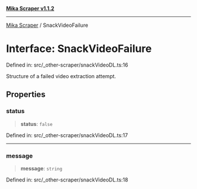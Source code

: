 [**Mika Scraper v1.1.2**](../README.md)

***

[Mika Scraper](../README.md) / SnackVideoFailure

# Interface: SnackVideoFailure

Defined in: src/\_other-scraper/snackVideoDL.ts:16

Structure of a failed video extraction attempt.

## Properties

### status

> **status**: `false`

Defined in: src/\_other-scraper/snackVideoDL.ts:17

***

### message

> **message**: `string`

Defined in: src/\_other-scraper/snackVideoDL.ts:18
